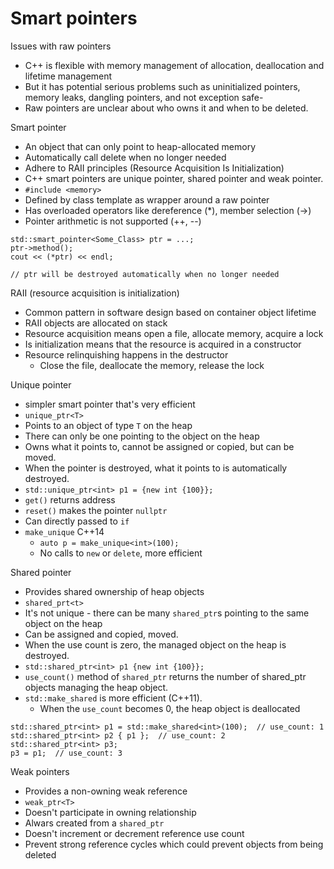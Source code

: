 # Smart pointers

Issues with raw pointers
- C++ is flexible with memory management of allocation, deallocation and lifetime management
- But it has potential serious problems such as uninitialized pointers, memory leaks, dangling pointers, and not exception safe-
- Raw pointers are unclear about who owns it and when to be deleted.

Smart pointer
- An object that can only point to heap-allocated memory
- Automatically call delete when no longer needed
- Adhere to RAII principles (Resource Acquisition Is Initialization)
- C++ smart pointers are unique pointer, shared pointer and weak pointer.
- `#include <memory>`
- Defined by class template as wrapper around a raw pointer
- Has overloaded operators like dereference (*), member selection (->)
- Pointer arithmetic is not supported (++, --)
```
std::smart_pointer<Some_Class> ptr = ...;
ptr->method();
cout << (*ptr) << endl;

// ptr will be destroyed automatically when no longer needed
```

RAII (resource acquisition is initialization)
- Common pattern in software design based on container object lifetime
- RAII objects are allocated on stack
- Resource acquisition means open a file, allocate memory, acquire a lock
- Is initialization means that the resource is acquired in a constructor
- Resource relinquishing happens in the destructor
  - Close the file, deallocate the memory, release the lock

Unique pointer
- simpler smart pointer that's very efficient
- `unique_ptr<T>`
- Points to an object of type `T` on the heap
- There can only be one pointing to the object on the heap
- Owns what it points to, cannot be assigned or copied, but can be moved.
- When the pointer is destroyed, what it points to is automatically destroyed.
- `std::unique_ptr<int> p1 = {new int {100}};`
- `get()` returns address
- `reset()` makes the pointer `nullptr`
- Can directly passed to `if`
- `make_unique` C++14
  - `auto p = make_unique<int>(100);`
  - No calls to `new` or `delete`, more efficient

Shared pointer
- Provides shared ownership of heap objects
- `shared_prt<t>`
- It's not unique - there can be many `shared_ptr`s pointing to the same object on the heap
- Can be assigned and copied, moved.
- When the use count is zero, the managed object on the heap is destroyed.
- `std::shared_ptr<int> p1 {new int {100}};`
- `use_count()` method of `shared_ptr` returns the number of shared_ptr objects managing the heap object.
- `std::make_shared` is more efficient (C++11). 
  - When the `use_count` becomes 0, the heap object is deallocated
```
std::shared_ptr<int> p1 = std::make_shared<int>(100);  // use_count: 1
std::shared_ptr<int> p2 { p1 };  // use_count: 2
std::shared_ptr<int> p3;
p3 = p1;  // use_count: 3
```

Weak pointers
- Provides a non-owning weak reference
- `weak_ptr<T>`
- Doesn't participate in owning relationship
- Alwars created from a `shared_ptr`
- Doesn't increment or decrement reference use count
- Prevent strong reference cycles which could prevent objects from being deleted